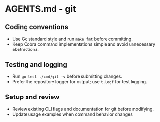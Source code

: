 # AGENTS.md - git

## Coding conventions

- Use Go standard style and run `make fmt` before committing.
- Keep Cobra command implementations simple and avoid unnecessary abstractions.

## Testing and logging

- Run `go test ./cmd/git -v` before submitting changes.
- Prefer the repository logger for output; use `t.Logf` for test logging.

## Setup and review

- Review existing CLI flags and documentation for git before modifying.
- Update usage examples when command behavior changes.
